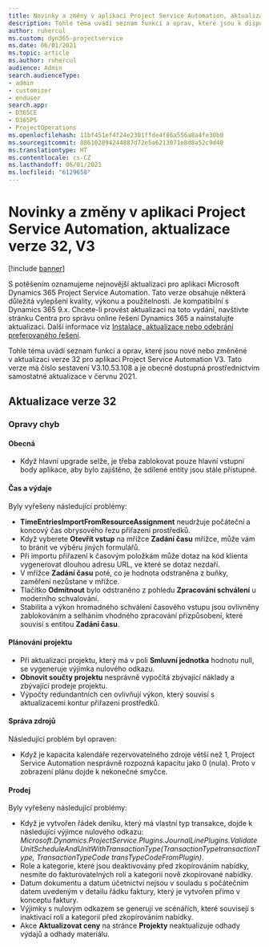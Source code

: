 ```yaml
---
title: Novinky a změny v aplikaci Project Service Automation, aktualizace verze 32, V3
description: Tohle téma uvádí seznam funkcí a oprav, které jsou k dispozici v Project Service Automation, aktualizace verze 32, V3.
author: ruhercul
ms.custom: dyn365-projectservice
ms.date: 06/01/2021
ms.topic: article
ms.author: ruhercul
audience: Admin
search.audienceType:
- admin
- customizer
- enduser
search.app:
- D365CE
- D365PS
- ProjectOperations
ms.openlocfilehash: 11bf451ef4f24e2301ffde4f86a556a8a4fe30b0
ms.sourcegitcommit: 886102894244887d72e5a6213071e8d8a52c9d48
ms.translationtype: HT
ms.contentlocale: cs-CZ
ms.lasthandoff: 06/01/2021
ms.locfileid: "6129658"
---
```

# <a name="whats-new-or-changed-in-project-service-automation-update-release-32-v3"></a>Novinky a změny v aplikaci Project Service Automation, aktualizace verze 32, V3

[!include [banner](../includes/psa-now-project-operations.md)]

S potěšením oznamujeme nejnovější aktualizaci pro aplikaci Microsoft Dynamics 365 Project Service Automation. Tato verze obsahuje některá důležitá vylepšení kvality, výkonu a použitelnosti. Je kompatibilní s Dynamics 365 9.x. Chcete-li provést aktualizaci na toto vydání, navštivte stránku Centra pro správu online řešení Dynamics 365 a nainstalujte aktualizaci. Další informace viz [Instalace, aktualizace nebo odebrání preferovaného řešení](/power-platform/admin/install-remove-preferred-solution).

Tohle téma uvádí seznam funkcí a oprav, které jsou nové nebo změněné v aktualizaci verze 32 pro aplikaci Project Service Automation V3. Tato verze má číslo sestavení V3.10.53.108 a je obecně dostupná prostřednictvím samostatné aktualizace v červnu 2021.

## <a name="update-release-32"></a>Aktualizace verze 32

### <a name="bug-fixes"></a>Opravy chyb

#### <a name="general"></a>Obecná

- Když hlavní upgrade selže, je třeba zablokovat pouze hlavní vstupní body aplikace, aby bylo zajištěno, že sdílené entity jsou stále přístupné.

#### <a name="time-and-expense"></a>Čas a výdaje

Byly vyřešeny následující problémy:

- **TimeEntriesImportFromResourceAssignment** neudržuje počáteční a koncový čas obrysového řezu přiřazení prostředků.
- Když vyberete **Otevřít vstup** na mřížce **Zadání času** mřížce, může vám to bránit ve výběru jiných formulářů.
- Při importu přiřazení k časovým položkám může dotaz na kód klienta vygenerovat dlouhou adresu URL, ve které se dotaz nezdaří.
- V mřížce **Zadání času** poté, co je hodnota odstraněna z buňky, zaměření nezůstane v mřížce.
- Tlačítko **Odmítnout** bylo odstraněno z pohledu **Zpracování schválení** u moderního schvalování.
- Stabilita a výkon hromadného schválení časového vstupu jsou ovlivněny zablokováním a selháním vhodného zpracování přizpůsobení, které souvisí s entitou **Zadání času**.

#### <a name="project-planning"></a>Plánování projektu

- Při aktualizaci projektu, který má v poli **Smluvní jednotka** hodnotu null, se vygeneruje výjimka nulového odkazu.
- **Obnovit součty projektu** nesprávně vypočítá zbývající náklady a zbývající prodeje projektu.
- Výpočty redundantních cen ovlivňují výkon, který souvisí s aktualizacemi kontur přiřazení prostředků.

#### <a name="resource-management"></a>Správa zdrojů

Následující problém byl opraven:

- Když je kapacita kalendáře rezervovatelného zdroje větší než 1, Project Service Automation nesprávně rozpozná kapacitu jako 0 (nula). Proto v zobrazení plánu dojde k nekonečné smyčce.

#### <a name="sales"></a>Prodej

Byly vyřešeny následující problémy:

- Když je vytvořen řádek deníku, který má vlastní typ transakce, dojde k následující výjimce nulového odkazu: *Microsoft.Dynamics.ProjectService.Plugins.JournalLinePlugins.ValidateUnitScheduleAndUnitWithTransactionType(TransactionTypetransactionType, TransactionTypeCode transTypeCodeFromPlugin)*.
- Role a kategorie, které jsou deaktivovány před zkopírováním nabídky, nesmíte do fakturovatelných rolí a kategorií nově zkopírované nabídky.
- Datum dokumentu a datum účetnictví nejsou v souladu s počátečním datem uvedeným v detailu řádku faktury, který je vytvořen přímo v konceptu faktury.
- Výjimky s nulovým odkazem se generují ve scénářích, které souvisejí s inaktivací rolí a kategorií před zkopírováním nabídky.
- Akce **Aktualizovat ceny** na stránce **Projekty** neaktualizuje odhady výdajů a odhady materiálu.
